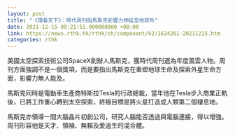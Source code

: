 ```yaml
---
layout: post
title: "《環看天下》：時代周刊指馬斯克影響力伸延至地球外"
date: 2021-12-15 09:21:51.000000000 +08:00
link: https://news.rthk.hk/rthk/ch/component/k2/1624261-20211215.htm
categories: rthk
---
```


美國太空探索技術公司SpaceX創辦人馬斯克，獲時代周刊選為年度風雲人物。周刊方面強調不是一個獎項，而是要指出馬斯克在重塑地球生命及探索外星生命方面，影響力無人能及。

馬斯克同時是電動車生產商特斯拉Tesla的行政總裁，當年他在Tesla步入商業正軌後，已將工作重心轉到太空探索，終極目標是將火星打造成人類第二個棲息地。

馬斯克亦領導一間大腦晶片初創公司，研究人腦能否透過與電腦連接，得以增強。周刊形容他是天才、領袖、無賴及愛迪生的混合體。
